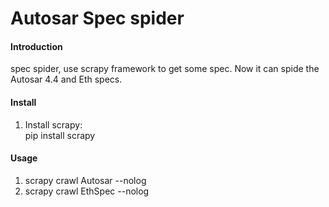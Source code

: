 # Autosar Spec spider

#### Introduction
spec spider, use scrapy framework to get some spec. Now it can spide the Autosar 4.4 and Eth specs.


#### Install

1. Install scrapy:  
   pip install scrapy

#### Usage

1. scrapy crawl Autosar --nolog
1. scrapy crawl EthSpec --nolog
